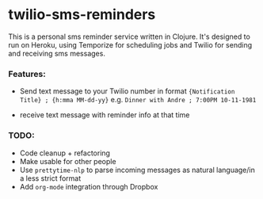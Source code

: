 # twilio-sms-reminders

This is a personal sms reminder service written in Clojure. It's designed to run on Heroku, using Temporize for scheduling jobs and Twilio for sending and receiving sms messages.

### Features:
- Send text message to your Twilio number in format `{Notification Title} ; {h:mma MM-dd-yy}` e.g. `Dinner with Andre ; 7:00PM 10-11-1981`

- receive text message with reminder info at that time


### TODO:
- Code cleanup + refactoring
- Make usable for other people
- Use `prettytime-nlp` to parse incoming messages as natural language/in a less strict format
- Add `org-mode` integration through Dropbox


